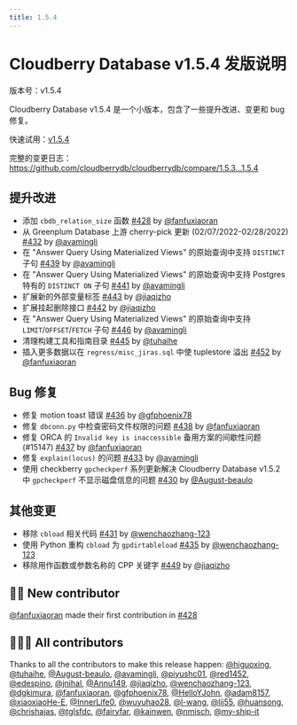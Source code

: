 ```yaml
---
title: 1.5.4
---
```


# Cloudberry Database v1.5.4 发版说明

版本号：v1.5.4

Cloudberry Database v1.5.4 是一个小版本，包含了一些提升改进、变更和 bug 修复。

快速试用：[v1.5.4](https://github.com/cloudberrydb/cloudberrydb/releases/tag/1.5.4)

完整的变更日志：<https://github.com/cloudberrydb/cloudberrydb/compare/1.5.3...1.5.4>

## 提升改进

- 添加 `cbdb_relation_size` 函数 [#428](https://github.com/cloudberrydb/cloudberrydb/pull/428) by [@fanfuxiaoran](https://github.com/fanfuxiaoran)
- 从 Greenplum Database 上游 cherry-pick 更新 (02/07/2022-02/28/2022) [#432](https://github.com/cloudberrydb/cloudberrydb/pull/432) by [@avamingli](https://github.com/avamingli)
- 在 "Answer Query Using Materialized Views" 的原始查询中支持 `DISTINCT` 子句 [#439](https://github.com/cloudberrydb/cloudberrydb/pull/439) by [@avamingli](https://github.com/avamingli)
- 在 "Answer Query Using Materialized Views" 的原始查询中支持 Postgres 特有的 `DISTINCT ON` 子句 [#441](https://github.com/cloudberrydb/cloudberrydb/pull/441) by [@avamingli](https://github.com/avamingli)
- 扩展新的外部变量标签 [#443](https://github.com/cloudberrydb/cloudberrydb/pull/443) by [@jiaqizho](https://github.com/jiaqizho)
- 扩展挂起删除接口 [#442](https://github.com/cloudberrydb/cloudberrydb/pull/442) by [@jiaqizho](https://github.com/jiaqizho)
- 在 "Answer Query Using Materialized Views" 的原始查询中支持 `LIMIT`/`OFFSET`/`FETCH` 子句 [#446](https://github.com/cloudberrydb/cloudberrydb/pull/446) by [@avamingli](https://github.com/avamingli)
- 清理构建工具和指南目录 [#445](https://github.com/cloudberrydb/cloudberrydb/pull/445) by [@tuhaihe](https://github.com/tuhaihe)
- 插入更多数据以在 `regress/misc_jiras.sql` 中使 tuplestore 溢出 [#452](https://github.com/cloudberrydb/cloudberrydb/pull/452) by [@fanfuxiaoran](https://github.com/fanfuxiaoran)


## Bug 修复

- 修复 motion toast 错误 [#436](https://github.com/cloudberrydb/cloudberrydb/pull/436) by [@gfphoenix78](https://github.com/gfphoenix78)
- 修复 `dbconn.py` 中检查密码文件权限的问题 [#438](https://github.com/cloudberrydb/cloudberrydb/pull/438) by [@fanfuxiaoran](https://github.com/fanfuxiaoran)
- 修复 ORCA 的 `Invalid key is inaccessible` 备用方案的间歇性问题 (#15147) [#437](https://github.com/cloudberrydb/cloudberrydb/pull/437) by [@fanfuxiaoran](https://github.com/fanfuxiaoran)
- 修复 `explain(locus)` 的问题 [#433](https://github.com/cloudberrydb/cloudberrydb/pull/433) by [@avamingli](https://github.com/avamingli)
- 使用 checkberry `gpcheckperf` 系列更新解决 Cloudberry Database v1.5.2 中 `gpcheckperf` 不显示磁盘信息的问题 [#430](https://github.com/cloudberrydb/cloudberrydb/pull/430) by [@August-beaulo](https://github.com/August-beaulo)

## 其他变更

- 移除 `cbload` 相关代码 [#431](https://github.com/cloudberrydb/cloudberrydb/pull/431) by [@wenchaozhang-123](https://github.com/wenchaozhang-123)
- 使用 Python 重构 `cbload` 为 `gpdirtableload` [#435](https://github.com/cloudberrydb/cloudberrydb/pull/435) by [@wenchaozhang-123](https://github.com/wenchaozhang-123)
- 移除用作函数或参数名称的 CPP 关键字 [#449](https://github.com/cloudberrydb/cloudberrydb/pull/449) by [@jiaqizho](https://github.com/jiaqizho)

## 🙌🏻️ New contributor

[@fanfuxiaoran](https://github.com/fanfuxiaoran) made their first contribution in [#428](https://github.com/cloudberrydb/cloudberrydb/pull/428)

## 🧑🏻‍💻 All contributors

Thanks to all the contributors to make this release happen: [@higuoxing](https://github.com/higuoxing), [@tuhaihe](https://github.com/tuhaihe), [@August-beaulo](https://github.com/August-beaulo), [@avamingli](https://github.com/avamingli), [@piyushc01](https://github.com/piyushc01), [@red1452](https://github.com/red1452), [@edespino](https://github.com/edespino), [@jnihal](https://github.com/jnihal), [@Annu149](https://github.com/Annu149), [@jiaqizho](https://github.com/jiaqizho), [@wenchaozhang-123](https://github.com/wenchaozhang-123), [@dgkimura](https://github.com/dgkimura), [@fanfuxiaoran](https://github.com/fanfuxiaoran), [@gfphoenix78](https://github.com/gfphoenix78), [@HelloYJohn](https://github.com/HelloYJohn), [@adam8157](https://github.com/adam8157), [@xiaoxiaoHe-E](https://github.com/xiaoxiaoHe-E), [@InnerLife0](https://github.com/InnerLife0), [@wuyuhao28](https://github.com/wuyuhao28), [@l-wang](https://github.com/l-wang), [@lij55](https://github.com/lij55), [@huansong](https://github.com/huansong), [@chrishajas](https://github.com/chrishajas), [@tglsfdc](https://github.com/tglsfdc), [@fairyfar](https://github.com/fairyfar), [@kainwen](https://github.com/kainwen), [@nmisch](https://github.com/nmisch), [@my-ship-it](https://github.com/my-ship-it)
